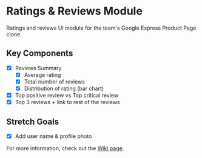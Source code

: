 # Ratings & Reviews Module
Ratings and reviews UI module for the team's Google Express Product Page clone.

## Key Components
- [X] Reviews Summary
    - [X] Average rating 
    - [X] Total number of reviews
    - [X] Distribution of rating (bar chart) 
- [X] Top positive review vs Top critical review
- [X] Top 3 reviews + link to rest of the reviews

## Stretch Goals
- [X] Add user name & profile photo

For more information, check out the [Wiki page](https://github.com/ghrsea-express/reviews-AL/wiki).


